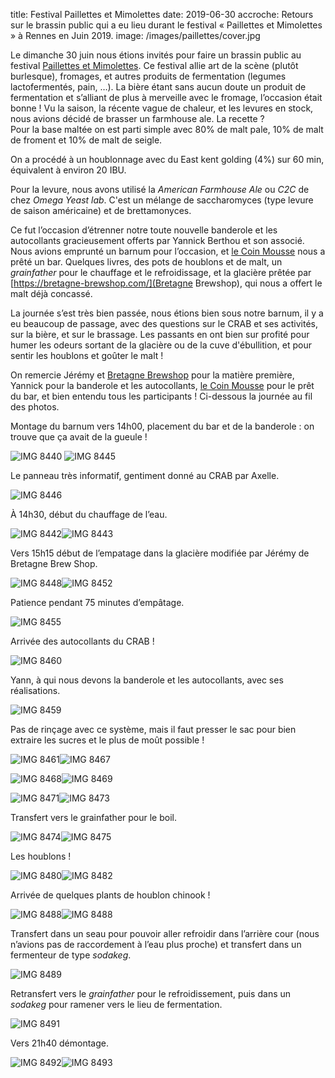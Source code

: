title: Festival Paillettes et Mimolettes
date: 2019-06-30
accroche: Retours sur le brassin public qui a eu lieu durant le festival « Paillettes et Mimolettes » à Rennes en Juin 2019.
image: /images/paillettes/cover.jpg

Le dimanche 30 juin nous étions invités pour faire un brassin public au festival [Paillettes et Mimolettes](https://paillettesetmimolettes.fr/). Ce festival allie art de la scène (plutôt burlesque), fromages, et autres produits de fermentation (legumes lactofermentés, pain, …). La bière étant sans aucun doute un produit de fermentation et s’alliant de plus à merveille avec le fromage, l’occasion était bonne ! Vu la saison, la récente vague de chaleur, et les levures en stock, nous avions décidé de brasser un farmhouse ale. La recette ?  
Pour la base maltée on est parti simple avec 80% de malt pale, 10% de malt de froment et 10% de malt de seigle.

On a procédé à un houblonnage avec du East kent golding (4%) sur 60 min, équivalent à environ 20 IBU.  

Pour la levure, nous avons utilisé la *American Farmhouse Ale* ou *C2C* de chez *Omega Yeast lab*. C'est un mélange de saccharomyces (type levure de saison américaine) et de brettamonyces.

Ce fut l’occasion d’étrenner notre toute nouvelle banderole et les autocollants gracieusement offerts par Yannick Berthou et son associé. Nous avions emprunté un barnum pour l’occasion, et [le Coin Mousse](https://www.lecoinmousse.com/) nous a prêté un bar. Quelques livres, des pots de houblons et de malt, un *grainfather* pour le chauffage et le refroidissage, et la glacière prêtée par [https://bretagne-brewshop.com/](Bretagne Brewshop), qui nous a offert le malt déjà concassé.

La journée s’est très bien passée, nous étions bien sous notre barnum, il y a eu beaucoup de passage, avec des questions sur le CRAB et ses activités, sur la bière, et sur le brassage. Les passants en ont bien sur profité pour humer les odeurs sortant de la glacière ou de la cuve d'ébullition, et pour sentir les houblons et goûter le malt !

On remercie Jérémy et [Bretagne Brewshop](https://bretagne-brewshop.com/) pour la matière première, Yannick pour la banderole et les autocollants, [le Coin Mousse](https://www.lecoinmousse.com/) pour le prêt du bar, et bien entendu tous les participants ! Ci-dessous la journée au fil des photos.

Montage du barnum vers 14h00, placement  du bar et de la banderole : on trouve que ça avait de la gueule !

![IMG 8440](/images/paillettes/IMG_8440.jpg)
![IMG 8445](/images/paillettes/IMG_8445.jpg)

Le panneau très informatif, gentiment donné au CRAB par Axelle.

![IMG 8446](/images/paillettes/cover.jpg)

À 14h30, début du chauffage de l’eau.

 ![IMG 8442](/images/paillettes/IMG_8442.jpg)![IMG 8443](/images/paillettes/IMG_8443.jpg)

Vers 15h15 début de l’empatage dans la glacière modifiée par Jérémy de Bretagne Brew Shop. 

![IMG 8448](/images/paillettes/IMG_8448.jpg)![IMG 8452](/images/paillettes/IMG_8452.jpg)

Patience pendant 75 minutes d’empâtage.

![IMG 8455](/images/paillettes/IMG_8455.jpg)

Arrivée des autocollants du CRAB !

![IMG 8460](/images/paillettes/IMG_8460.jpg)

Yann, à qui nous devons la banderole et les autocollants, avec ses réalisations.

![IMG 8459](/images/paillettes/IMG_8459.jpg)

Pas de rinçage avec ce système, mais il faut presser le sac pour bien extraire les sucres et le plus de moût possible !

![IMG 8461](/images/paillettes/IMG_8461.jpg)![IMG 8467](/images/paillettes/IMG_8467.jpg)

![IMG 8468](/images/paillettes/IMG_8468.jpg)![IMG 8469](/images/paillettes/IMG_8469.jpg)

![IMG 8471](/images/paillettes/IMG_8471.jpg)![IMG 8473](/images/paillettes/IMG_8473.jpg)

Transfert vers le grainfather pour le boil. 

![IMG 8474](/images/paillettes/IMG_8474.jpg)![IMG 8475](/images/paillettes/IMG_8475.jpg)

Les houblons !

![IMG 8480](/images/paillettes/IMG_8480.jpg)![IMG 8482](/images/paillettes/IMG_8482.jpg)

Arrivée de quelques plants de houblon chinook !

![IMG 8488](/images/paillettes/IMG_8488.jpg)![IMG 8488](/images/paillettes/IMG_8488.jpg)

Transfert dans un seau pour pouvoir aller refroidir dans l’arrière cour (nous n’avions pas de raccordement à l’eau plus proche) et transfert dans un fermenteur de type *sodakeg*. 

![IMG 8489](/images/paillettes/IMG_8489.jpg)

Retransfert vers le *grainfather* pour le refroidissement, puis dans un *sodakeg* pour ramener vers le lieu de fermentation.

![IMG 8491](/images/paillettes/IMG_8491.jpg)

Vers 21h40 démontage.

![IMG 8492](/images/paillettes/IMG_8492.jpg)![IMG 8493](/images/paillettes/IMG_8493.jpg)
